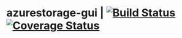 # azurestorage-gui | [![Build Status](https://travis-ci.org/gurinderhans/azurestorage-gui.svg?branch=master)](https://travis-ci.org/gurinderhans/azurestorage-gui) [![Coverage Status](https://coveralls.io/repos/github/gurinderhans/azurestorage-gui/badge.svg?branch=master)](https://coveralls.io/github/gurinderhans/azurestorage-gui?branch=master)
